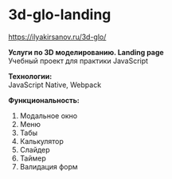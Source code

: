 # 3d-glo-landing
https://ilyakirsanov.ru/3d-glo/

**Услуги по 3D моделированию. Landing page**  
Учебный проект для практики JavaScript

**Технологии:**  
JavaScript Native, Webpack

**Функциональность:** 
1) Модальное окно
2) Меню
3) Табы
4) Калькулятор
5) Слайдер
6) Таймер
7) Валидация форм 
